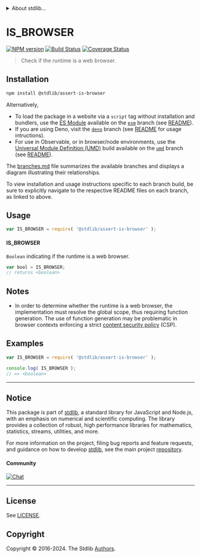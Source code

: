 <!--

@license Apache-2.0

Copyright (c) 2018 The Stdlib Authors.

Licensed under the Apache License, Version 2.0 (the "License");
you may not use this file except in compliance with the License.
You may obtain a copy of the License at

   http://www.apache.org/licenses/LICENSE-2.0

Unless required by applicable law or agreed to in writing, software
distributed under the License is distributed on an "AS IS" BASIS,
WITHOUT WARRANTIES OR CONDITIONS OF ANY KIND, either express or implied.
See the License for the specific language governing permissions and
limitations under the License.

-->


<details>
  <summary>
    About stdlib...
  </summary>
  <p>We believe in a future in which the web is a preferred environment for numerical computation. To help realize this future, we've built stdlib. stdlib is a standard library, with an emphasis on numerical and scientific computation, written in JavaScript (and C) for execution in browsers and in Node.js.</p>
  <p>The library is fully decomposable, being architected in such a way that you can swap out and mix and match APIs and functionality to cater to your exact preferences and use cases.</p>
  <p>When you use stdlib, you can be absolutely certain that you are using the most thorough, rigorous, well-written, studied, documented, tested, measured, and high-quality code out there.</p>
  <p>To join us in bringing numerical computing to the web, get started by checking us out on <a href="https://github.com/stdlib-js/stdlib">GitHub</a>, and please consider <a href="https://opencollective.com/stdlib">financially supporting stdlib</a>. We greatly appreciate your continued support!</p>
</details>

# IS_BROWSER

[![NPM version][npm-image]][npm-url] [![Build Status][test-image]][test-url] [![Coverage Status][coverage-image]][coverage-url] <!-- [![dependencies][dependencies-image]][dependencies-url] -->

> Check if the runtime is a web browser.

<section class="installation">

## Installation

```bash
npm install @stdlib/assert-is-browser
```

Alternatively,

-   To load the package in a website via a `script` tag without installation and bundlers, use the [ES Module][es-module] available on the [`esm`][esm-url] branch (see [README][esm-readme]).
-   If you are using Deno, visit the [`deno`][deno-url] branch (see [README][deno-readme] for usage intructions).
-   For use in Observable, or in browser/node environments, use the [Universal Module Definition (UMD)][umd] build available on the [`umd`][umd-url] branch (see [README][umd-readme]).

The [branches.md][branches-url] file summarizes the available branches and displays a diagram illustrating their relationships.

To view installation and usage instructions specific to each branch build, be sure to explicitly navigate to the respective README files on each branch, as linked to above.

</section>

<section class="usage">

## Usage

```javascript
var IS_BROWSER = require( '@stdlib/assert-is-browser' );
```

#### IS_BROWSER

`Boolean` indicating if the runtime is a web browser.

```javascript
var bool = IS_BROWSER;
// returns <boolean>
```

</section>

<!-- /.usage -->

<section class="notes">

## Notes

-   In order to determine whether the runtime is a web browser, the implementation must resolve the global scope, thus requiring function generation. The use of function generation may be problematic in browser contexts enforcing a strict [content security policy][mdn-csp] (CSP).

</section>

<!-- /.notes -->

<section class="examples">

## Examples

<!-- eslint no-undef: "error" -->

```javascript
var IS_BROWSER = require( '@stdlib/assert-is-browser' );

console.log( IS_BROWSER );
// => <boolean>
```

</section>

<!-- /.examples -->

<!-- Section for related `stdlib` packages. Do not manually edit this section, as it is automatically populated. -->

<section class="related">

</section>

<!-- /.related -->

<!-- Section for all links. Make sure to keep an empty line after the `section` element and another before the `/section` close. -->


<section class="main-repo" >

* * *

## Notice

This package is part of [stdlib][stdlib], a standard library for JavaScript and Node.js, with an emphasis on numerical and scientific computing. The library provides a collection of robust, high performance libraries for mathematics, statistics, streams, utilities, and more.

For more information on the project, filing bug reports and feature requests, and guidance on how to develop [stdlib][stdlib], see the main project [repository][stdlib].

#### Community

[![Chat][chat-image]][chat-url]

---

## License

See [LICENSE][stdlib-license].


## Copyright

Copyright &copy; 2016-2024. The Stdlib [Authors][stdlib-authors].

</section>

<!-- /.stdlib -->

<!-- Section for all links. Make sure to keep an empty line after the `section` element and another before the `/section` close. -->

<section class="links">

[npm-image]: http://img.shields.io/npm/v/@stdlib/assert-is-browser.svg
[npm-url]: https://npmjs.org/package/@stdlib/assert-is-browser

[test-image]: https://github.com/stdlib-js/assert-is-browser/actions/workflows/test.yml/badge.svg?branch=v0.2.1
[test-url]: https://github.com/stdlib-js/assert-is-browser/actions/workflows/test.yml?query=branch:v0.2.1

[coverage-image]: https://img.shields.io/codecov/c/github/stdlib-js/assert-is-browser/main.svg
[coverage-url]: https://codecov.io/github/stdlib-js/assert-is-browser?branch=main

<!--

[dependencies-image]: https://img.shields.io/david/stdlib-js/assert-is-browser.svg
[dependencies-url]: https://david-dm.org/stdlib-js/assert-is-browser/main

-->

[chat-image]: https://img.shields.io/gitter/room/stdlib-js/stdlib.svg
[chat-url]: https://app.gitter.im/#/room/#stdlib-js_stdlib:gitter.im

[stdlib]: https://github.com/stdlib-js/stdlib

[stdlib-authors]: https://github.com/stdlib-js/stdlib/graphs/contributors

[umd]: https://github.com/umdjs/umd
[es-module]: https://developer.mozilla.org/en-US/docs/Web/JavaScript/Guide/Modules

[deno-url]: https://github.com/stdlib-js/assert-is-browser/tree/deno
[deno-readme]: https://github.com/stdlib-js/assert-is-browser/blob/deno/README.md
[umd-url]: https://github.com/stdlib-js/assert-is-browser/tree/umd
[umd-readme]: https://github.com/stdlib-js/assert-is-browser/blob/umd/README.md
[esm-url]: https://github.com/stdlib-js/assert-is-browser/tree/esm
[esm-readme]: https://github.com/stdlib-js/assert-is-browser/blob/esm/README.md
[branches-url]: https://github.com/stdlib-js/assert-is-browser/blob/main/branches.md

[stdlib-license]: https://raw.githubusercontent.com/stdlib-js/assert-is-browser/main/LICENSE

[mdn-csp]: https://developer.mozilla.org/en-US/docs/Web/HTTP/CSP

</section>

<!-- /.links -->
